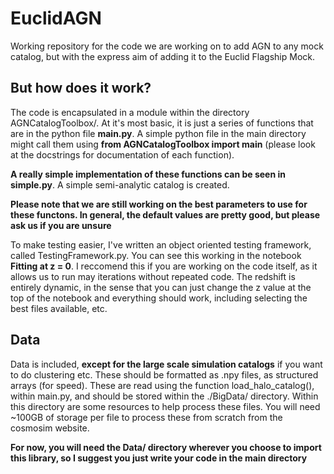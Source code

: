 # EuclidAGN

Working repository for the code we are working on to add AGN to any mock catalog, but with the express aim of adding it to the Euclid Flagship Mock.

## But how does it work?

The code is encapsulated in a module within the directory AGNCatalogToolbox/. At it's most basic, it is just a series of functions that are in the python file **main.py**. A simple python file in the main directory might call them using **from AGNCatalogToolbox import main** (please look at the docstrings for documentation of each function).

**A really simple implementation of these functions can be seen in simple.py**. A simple semi-analytic catalog is created.

**Please note that we are still working on the best parameters to use for these functons. In general, the default values are pretty good, but please ask us if you are unsure**

To make testing easier, I've written an object oriented testing framework, called TestingFramework.py. You can see this working in the notebook **Fitting at z = 0**. I reccomend this if you are working on the code itself, as it allows us to run may iterations without repeated code. The redshift is entirely dynamic, in the sense that you can just change the z value at the top of the notebook and everything should work, including selecting the best files available, etc.

## Data

Data is included, **except for the large scale simulation catalogs** if you want to do clustering etc. These should be formatted as .npy files, as structured arrays (for speed). These are read using the function load_halo_catalog(), within main.py, and should be stored within the ./BigData/ directory. Within this directory are some resources to help process these files. You will need ~100GB of storage per file to process these from scratch from the cosmosim website.

**For now, you will need the Data/ directory wherever you choose to import this library, so I suggest you just write your code in the main directory**
